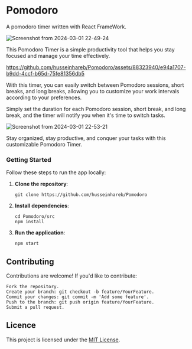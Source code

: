 # Pomodoro
A pomodoro timer written with React FrameWork.

![Screenshot from 2024-03-01 22-49-24](https://github.com/husseinhareb/Pomodoro/assets/88323940/35a99174-235f-4038-b05f-f1807fc2c053)


This Pomodoro Timer is a simple productivity tool that helps you stay focused and manage your time effectively.



https://github.com/husseinhareb/Pomodoro/assets/88323940/e94a1707-b9dd-4ccf-b65d-75fe81356db5

With this timer, you can easily switch between Pomodoro sessions, short breaks, and long breaks, allowing you to customize your work intervals according to your preferences.

Simply set the duration for each Pomodoro session, short break, and long break, and the timer will notify you when it's time to switch tasks.

![Screenshot from 2024-03-01 22-53-21](https://github.com/husseinhareb/Pomodoro/assets/88323940/ed32ff14-36b1-4092-99da-1068c43bf21b)


Stay organized, stay productive, and conquer your tasks with this customizable Pomodoro Timer.


### Getting Started



Follow these steps to run the app locally:

1. **Clone the repository**:

    ```
    git clone https://github.com/husseinhareb/Pomodoro
    ```

2. **Install dependencies**:

    ```
    cd Pomodoro/src
    npm install
    ```

3. **Run the application**:

    ```
    npm start
    ```

## Contributing

Contributions are welcome! If you'd like to contribute:

    Fork the repository.
    Create your branch: git checkout -b feature/YourFeature.
    Commit your changes: git commit -m 'Add some feature'.
    Push to the branch: git push origin feature/YourFeature.
    Submit a pull request.

## Licence

This project is licensed under the [MIT License](https://github.com/husseinhareb/Pomodoro/blob/main/LICENSE).



